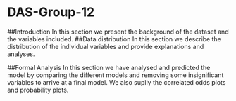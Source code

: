 # DAS-Group-12
##Introduction
In this section we present the background of the dataset and the variables included.
##Data distribution
In this section we describe the distribution of the individual variables and provide explanations and analyses.

##Formal Analysis
In this section we have analysed and predicted the model by comparing the different models and removing some insignificant variables to arrive at a final model.
We also suplly the correlated odds plots and probability plots.
